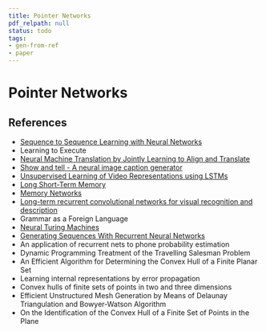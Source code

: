 ```yaml
---
title: Pointer Networks
pdf_relpath: null
status: todo
tags:
- gen-from-ref
- paper
---
```


# Pointer Networks

## References

- [Sequence to Sequence Learning with Neural Networks](./sequence-to-sequence-learning-with-neural-networks.md)
- Learning to Execute
- [Neural Machine Translation by Jointly Learning to Align and Translate](./neural-machine-translation-by-jointly-learning-to-align-and-translate.md)
- [Show and tell - A neural image caption generator](./show-and-tell-a-neural-image-caption-generator.md)
- [Unsupervised Learning of Video Representations using LSTMs](./unsupervised-learning-of-video-representations-using-lstms.md)
- [Long Short-Term Memory](./long-short-term-memory.md)
- [Memory Networks](./memory-networks.md)
- [Long-term recurrent convolutional networks for visual recognition and description](./long-term-recurrent-convolutional-networks-for-visual-recognition-and-description.md)
- Grammar as a Foreign Language
- [Neural Turing Machines](./neural-turing-machines.md)
- [Generating Sequences With Recurrent Neural Networks](./generating-sequences-with-recurrent-neural-networks.md)
- An application of recurrent nets to phone probability estimation
- Dynamic Programming Treatment of the Travelling Salesman Problem
- An Efficient Algorithm for Determining the Convex Hull of a Finite Planar Set
- Learning internal representations by error propagation
- Convex hulls of finite sets of points in two and three dimensions
- Efficient Unstructured Mesh Generation by Means of Delaunay Triangulation and Bowyer-Watson Algorithm
- On the Identification of the Convex Hull of a Finite Set of Points in the Plane
